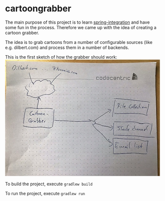 # cartoongrabber
The main purpose of this project is to learn [spring-integration](https://projects.spring.io/spring-integration) and 
have some fun in the process. Therefore we came up with the idea of creating a cartoon grabber.

The idea is to grab cartoons from a number of configurable sources (like e.g. dilbert.com) and 
process them in a number of backends. 

This is the first sketch of how the grabber should work:
![initial design](doc/img/initialdesign.jpg?raw=true "initial design")

To build the project, execute `gradlew build`

To run the project, execute `gradlew run`
